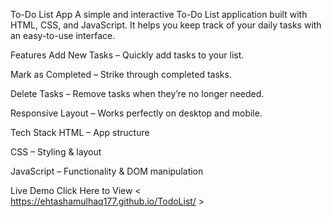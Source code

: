  To-Do List App
A simple and interactive To-Do List application built with HTML, CSS, and JavaScript.
It helps you keep track of your daily tasks with an easy-to-use interface.

 Features
 Add New Tasks – Quickly add tasks to your list.

 Mark as Completed – Strike through completed tasks.

 Delete Tasks – Remove tasks when they’re no longer needed.

 Responsive Layout – Works perfectly on desktop and mobile.

 Tech Stack
HTML – App structure

CSS – Styling & layout

JavaScript – Functionality & DOM manipulation



 Live Demo
Click Here to View < https://ehtashamulhaq177.github.io/TodoList/ >

